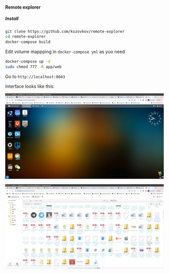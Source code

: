 #### Remote explorer

##### Install
```bash
git clone https://github.com/kuzovkov/remote-explorer
cd remote-explorer 
docker-compose build
```
Edit volume mappping in `docker-compose yml` as yuo need 
```bash
docker-compose up -d
sudo chmod 777 -R app/web
```

Go to `http://localhost:8043`

Interface looks like this:

![desktop inteface](screen1.png?raw=true)


![file explorer](screen2.png?raw=true)
